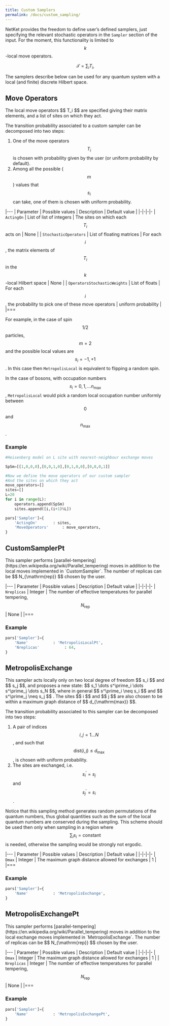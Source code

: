 ```yaml
---
title: Custom Samplers
permalink: /docs/custom_sampling/
---
```

NetKet provides the freedom to define user’s defined samplers, just specifying the relevant stochastic operators in the `Sampler` section of the input. For the moment, this functionality is limited to $$k$$-local move operators.

$$
\mathcal{T}= \sum_i T_i,
$$

The samplers describe below can be used for any quantum system with a local (and finite) discrete Hilbert space.

<h2 class="bg-primary">Move Operators</h2>
The local move operators $$ T_i $$ are specified giving their matrix elements, and a list of sites on which they act.

The transition probability associated to a custom sampler can be decomposed into two steps:

1. One of the move operators $$ T_i $$ is chosen with probability given by the user (or uniform probability by default).  
2. Among all the possible ($$ m $$) values that $$ s_i $$ can take, one of them is chosen with uniform probability.

|---
| Parameter | Possible values | Description | Default value |
|-|-|-|-
| `ActingOn` | List of list of integers  |  The sites on which each $$ T_i $$ acts on | None |
| `StochasticOperators` | List of floating matrices |  For each $$ i $$, the matrix elements of $$ T_i $$ in the $$ k $$-local Hilbert space | None |
| `OperatorsStochasticWeights` | List of floats |  For each $$ i $$, the probability to pick one of these move operators | uniform probability |
|===


For example, in the case of spin $$ 1/2 $$ particles, $$ m=2 $$ and the possible local values are $$ s_i = -1,+1 $$.
In this case then `MetropolisLocal` is equivalent to flipping a random spin.

In the case of bosons, with occupation numbers $$ s_i = 0, 1, \dots n_{\mathrm{max}} $$, `MetropolisLocal` would pick a random local occupation number uniformly between $$ 0 $$ and $$ n_{\mathrm{max}} $$.  


### Example
```python
#Heisenberg model on L site with nearest-neighbour exchange moves

SpSm=[[1,0,0,0],[0,0,1,0],[0,1,0,0],[0,0,0,1]]

#Now we define the move operators of our custom sampler
#And the sites on which they act
move_operators=[]
sites=[]
L=20
for i in range(L):
    operators.append(SpSm)
    sites.append([i,(i+1)%L])

pars['Sampler']={
    'ActingOn'       : sites,
    'MoveOperators'      : move_operators,
}
```

<h2 class="bg-primary">CustomSamplerPt</h2>
This sampler performs [parallel-tempering](https://en.wikipedia.org/wiki/Parallel_tempering) moves in addition to the local moves implemented in `CustomSampler`. The number of replicas can be $$ N_{\mathrm{rep}} $$ chosen by the user.

|---
| Parameter | Possible values | Description | Default value |
|-|-|-|-
| `Nreplicas` | Integer |  The number of effective temperatures for parallel tempering, $$ N_{\mathrm{rep}} $$ | None |
|===

### Example
```python
pars['Sampler']={
    'Name'           : 'MetropolisLocalPt',
    'Nreplicas'           : 64,
}
```

<h2 class="bg-primary">MetropolisExchange</h2>
This sampler acts locally only on two local degree of freedom $$ s_i $$ and $$ s_j $$, and proposes a new state: $$ s_1 \dots s^\prime_i \dots s^\prime_j \dots s_N $$,
where in general $$ s^\prime_i \neq s_i $$ and $$ s^\prime_j \neq s_j $$ . The sites $$ i $$ and $$ j $$ are also chosen to be within a maximum graph distance of $$ d_{\mathrm{max}} $$.

The transition probability associated to this sampler can be decomposed into two steps:

1. A pair of indices $$ i,j = 1\dots N $$, and such that $$ \mathrm{dist}(i,j) \leq d_{\mathrm{max}} $$, is chosen with uniform probability.   
2. The sites are exchanged, i.e. $$ s^\prime_i = s_j $$ and $$ s^\prime_j = s_i $$.

Notice that this sampling method generates random permutations of the quantum numbers, thus global quantities such as the sum of the local quantum numbers are conserved during the sampling.
This scheme should be used then only when sampling in a region where $$ \sum_i s_i = \mathrm{constant} $$ is needed, otherwise the sampling would be strongly not ergodic.  

|---
| Parameter | Possible values | Description | Default value |
|-|-|-|-
| `Dmax` | Integer | The maximum graph distance allowed for exchanges | 1 |
|===

### Example
```python
pars['Sampler']={
    'Name'           : 'MetropolisExchange',
}
```

<h2 class="bg-primary">MetropolisExchangePt</h2>
This sampler performs [parallel-tempering](https://en.wikipedia.org/wiki/Parallel_tempering) moves in addition to
the local exchange moves implemented in `MetropolisExchange`. The number of replicas can be $$ N_{\mathrm{rep}} $$ chosen by the user.

|---
| Parameter | Possible values | Description | Default value |
|-|-|-|-
| `Dmax` | Integer | The maximum graph distance allowed for exchanges | 1 |
| `Nreplicas` | Integer |  The number of effective temperatures for parallel tempering, $$ N_{\mathrm{rep}} $$ | None |
|===

### Example
```python
pars['Sampler']={
    'Name'           : 'MetropolisExchangePt',
}
```
